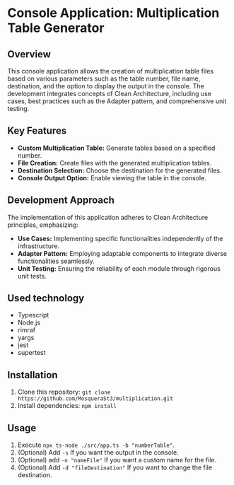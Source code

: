 # Console Application: Multiplication Table Generator

## Overview
This console application allows the creation of multiplication table files based on various parameters such as the table number, file name, destination,
and the option to display the output in the console. The development integrates concepts of Clean Architecture, including use cases, best practices such
as the Adapter pattern, and comprehensive unit testing.

## Key Features
- **Custom Multiplication Table:** Generate tables based on a specified number.
- **File Creation:** Create files with the generated multiplication tables.
- **Destination Selection:** Choose the destination for the generated files.
- **Console Output Option:** Enable viewing the table in the console.

## Development Approach
The implementation of this application adheres to Clean Architecture principles, emphasizing:
- **Use Cases:** Implementing specific functionalities independently of the infrastructure.
- **Adapter Pattern:** Employing adaptable components to integrate diverse functionalities seamlessly.
- **Unit Testing:** Ensuring the reliability of each module through rigorous unit tests.

## Used technology
- Typescript
- Node.js
- rimraf
- yargs
- jest
- supertest

## Installation
1. Clone this repository: `git clone https://github.com/MosqueraSt3/multiplication.git`
2. Install dependencies: `npm install`

## Usage
1. Execute `npx ts-node ./src/app.ts -b "numberTable"`.
2. (Optional) Add `-s` If you want the output in the console.
3. (Optional) add `-n "nameFile"` If you want a custom name for the file.
4. (Optional) Add `-d "fileDestination"` If you want to change the file destination.


